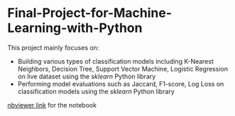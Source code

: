 # Final-Project-for-Machine-Learning-with-Python

This project mainly focuses on:
* Building various types of classification models including K-Nearest Neighbors, Decision Tree, Support Vector Machine, Logistic Regression on live dataset using the _sklearn_ Python library
* Performing model evaluations such as Jaccard, F1-score, Log Loss on classification models using the _sklearn_ Python library

[nbviewer link](https://nbviewer.jupyter.org/github/ynylgm/IBM-Data-Science-Professional-Certificate/blob/master/Final-Project-for-Machine-Learning-with-Python/The%20Best%20Classifier.ipynb) for the notebook
